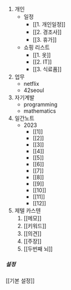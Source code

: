 1. 개인
	- 일정
		- [[1. 개인일정]]
		- [[2. 경조사]]
		- [[3. 휴가]]
	- 쇼핑 리스트
		- [[1. 옷]]
		- [[2. IT]]
		- [[3. 식료품]]
2. 업무
	- netflix
	- 42seoul
3. 자기계발
	- programming
	- mathematics
4. 일간노트
	- 2023
		- [[1]]
		- [[2]]
		- [[3]]
		- [[4]]
		- [[5]]
		- [[6]]
		- [[7]]
		- [[8]]
		- [[9]]
		- [[10]]
		- [[11]]
		- [[12]]
5. 제텔 카스텐
	1. [[메모]]
	2. [[키워드]]
	3. [[의견]]
	4. [[주장]]
	5. [[두번째 뇌]]



##### 설정
[[기본 설정]]